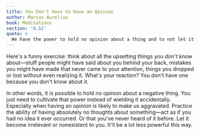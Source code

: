 ```yaml
---
title: You Don’t Have to Have an Opinion
author: Marcus Aurelius
book: Meditations
section: '6.52'
quote: >
  We have the power to hold no opinion about a thing and to not let it upset our state of mind—for things have no natural power to shape our judgments.
---
```


Here's a funny exercise: think about all the upsetting things you _don't_ know about—stuff people might have said about you behind your back, mistakes you might have made that never came to your attention, things you dropped or lost without even realizing it. What's your reaction? You don't have one because you don't know about it.

In other words, it _is_ possible to hold no opinion about a negative thing. You just need to cultivate that power instead of wielding it accidentally. Especially when having an opinion is likely to make us aggravated. Practice the ability of having absolutely no thoughts about something—act as if you had no idea it ever occurred. Or that you've never heard of it before. Let it become irrelevant or nonexistent to you. It'll be a lot less powerful this way.
